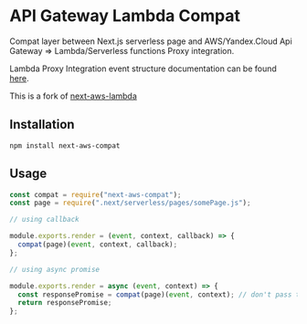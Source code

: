 # API Gateway Lambda Compat

Compat layer between Next.js serverless page and AWS/Yandex.Cloud Api Gateway => Lambda/Serverless functions Proxy integration.

Lambda Proxy Integration event structure documentation can be found [here](https://docs.aws.amazon.com/apigateway/latest/developerguide/set-up-lambda-proxy-integrations.html).

This is a fork of [next-aws-lambda](https://www.npmjs.com/package/next-aws-lambda)

## Installation

`npm install next-aws-compat`

## Usage

```js
const compat = require("next-aws-compat");
const page = require(".next/serverless/pages/somePage.js");

// using callback

module.exports.render = (event, context, callback) => {
  compat(page)(event, context, callback);
};

// using async promise

module.exports.render = async (event, context) => {
  const responsePromise = compat(page)(event, context); // don't pass the callback parameter
  return responsePromise;
};
```
